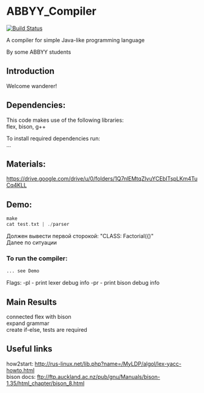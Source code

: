 # ABBYY_Compiler
[![Build Status](https://travis-ci.org/EgorovEV/ABBYY_Compiler.svg?branch=develop)](https://travis-ci.org/EgorovEV/ABBYY_Compiler)

A compiler for simple Java-like programming language

By some ABBYY students <br />

## Introduction
Welcome wanderer! <br />

## Dependencies:

This code makes use of the following libraries: <br />
flex, bison, g++ <br />

To install required dependencies run:<br />
...<br />

## Materials:
https://drive.google.com/drive/u/0/folders/1Q7nlEMtqZIvuYCEbITspLKm4TuCq4KLL <br />

## Demo:
```asm
make
cat test.txt | ./parser
```
Должен вывести первой сторокой: "CLASS: Factorial({)" <br />
Далее по ситуации <br />

### To run the compiler:
```asm
... see Demo
```
Flags:
-pl - print lexer debug info
-pr - print bison debug info
## Main Results
connected flex with bison<br />
expand grammar<br />
create if-else, tests are required <br />


## Useful links
how2start: http://rus-linux.net/lib.php?name=/MyLDP/algol/lex-yacc-howto.html <br />
bison docs: ftp://ftp.auckland.ac.nz/pub/gnu/Manuals/bison-1.35/html_chapter/bison_8.html <br />
